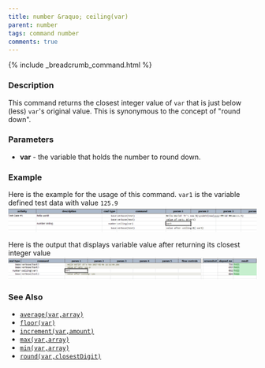```yaml
---
title: number &raquo; ceiling(var)
parent: number
tags: command number
comments: true
---
```

{% include _breadcrumb_command.html %}

### Description
This command returns the closest integer value of `var` that is just below (less) `var`'s original value.  This is
synonymous to the concept of "round down".


### Parameters
- **var** - the variable that holds the number to round down.


### Example
Here is the example for the usage of this command. `var1` is the variable defined test data with value `125.9`<br/>
![script](image/ceiling_01.png)

Here is the output that displays variable value after returning its closest integer value<br/>
![output](image/ceiling_02.png)


### See Also
- [`average(var,array)`](average(var,array))
- [`floor(var)`](floor(var))
- [`increment(var,amount)`](increment(var,amount))
- [`max(var,array)`](max(var,array))
- [`min(var,array)`](min(var,array))
- [`round(var,closestDigit)`](round(var,closestDigit))